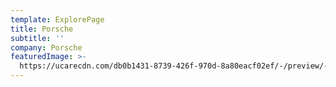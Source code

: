 ```yaml
---
template: ExplorePage
title: Porsche
subtitle: ''
company: Porsche
featuredImage: >-
  https://ucarecdn.com/db0b1431-8739-426f-970d-8a80eacf02ef/-/preview/-/rotate/270/
---
```


